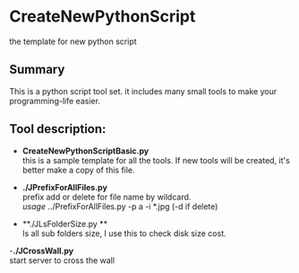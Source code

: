 CreateNewPythonScript
=====================

the template for new python script

## Summary  

This is a python script tool set. it includes many small tools to make your programming-life easier.


## Tool description:  

- **CreateNewPythonScriptBasic.py**  
this is a sample template for all the tools. If new tools will be created, it's better make a copy of this file.
  
- **./JPrefixForAllFiles.py**   
prefix add or delete for file name by wildcard.  
*usage* ../PrefixForAllFiles.py -p a -i *.jpg (-d if delete)  

- **./JLsFolderSize.py **  
ls all sub folders size, I use this to check disk size cost.  

-**./JCrossWall.py**  
start server to cross the wall
